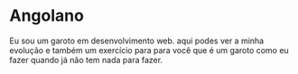 # Angolano
Eu sou um garoto em desenvolvimento web. aqui podes ver a minha evolução e também 
um exercício para para você que é um garoto como eu  fazer quando já não tem nada para fazer.

